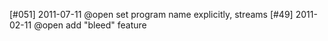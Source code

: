 [#051] 2011-07-11 @open set program name explicitly, streams
[#49] 2011-02-11 @open add "bleed" feature
